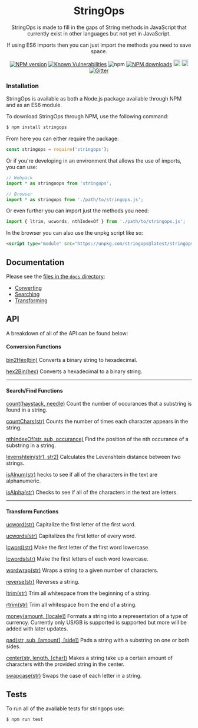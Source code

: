 <div align="center">

# StringOps

</div>

<div align="center">

StringOps is made to fill in the gaps of String methods in JavaScript that currently exist in other languages but not yet in JavaScript.

If using ES6 imports then you can just import the methods you need to save space.

</div>

<div align="center">

  [![NPM version](https://img.shields.io/npm/v/stringops.svg?style=flat)](https://www.npmjs.com/package/stringops)
  [![Known Vulnerabilities](https://snyk.io/test/github/robertcorponoi/stringops/badge.svg)](https://snyk.io/test/github/robertcorponoi/stringops)
  ![npm](https://img.shields.io/npm/dt/stringops)
  [![NPM downloads](https://img.shields.io/npm/dm/stringops.svg?style=flat)](https://www.npmjs.com/package/stringops)
  <a href="https://badge.fury.io/js/stringops"><img src="https://img.shields.io/github/issues/robertcorponoi/stringops.svg" alt="issues" height="18"></a>
  <a href="https://badge.fury.io/js/stringops"><img src="https://img.shields.io/github/license/robertcorponoi/stringops.svg" alt="license" height="18"></a>
  [![Gitter](https://badges.gitter.im/gitterHQ/gitter.svg)](https://gitter.im/robertcorponoi)

</div>

### Installation

StringOps is available as both a Node.js package available through NPM and as an ES6 module.

To download StringOps through NPM, use the following command:

```bash
$ npm install stringops
```
From here you can either require the package:

```js
const stringops = require('stringops');
```

Or if you're developing in an environment that allows the use of imports, you can use:

```js
// Webpack
import * as stringoops from 'stringops';

// Browser
import * as stringops from './path/to/stringops.js';
```

Or even further you can import just the methods you need:

```js
import { ltrim, ucwords, nthIndexOf } from './path/to/stringops.js';
```

In the browser you can also use the unpkg script like so:

```html
<script type="module" src="https://unpkg.com/stringops@latest/stringops.js"></script>
```

## **Documentation**

Please see the [files in the `docs` directory](./docs):

* [Converting](./docs/convert.md)
* [Searching](./docs/search.md)
* [Transforming](./docs/transform.md)

## **API**

A breakdown of all of the API can be found below:

#### **Conversion Functions**

<a href="./docs/convert.md#bin2Hexbin">bin2Hex(bin)</a>
Converts a binary string to hexadecimal.

<a href="./docs/convert.md#hex2Binhex">hex2Bin(hex)</a>
Converts a hexadecimal to a binary string.

---

#### **Search/Find Functions**
<a href="./docs/search.md#counthaystack-needle">count(haystack, needle)</a>
Count the number of occurances that a substring is found
in a string.

<a href="./docs/search.md#countCharsstr">countChars(str)</a>
Counts the number of times each character appears in the string.</p>

<a href="./docs/search.md#nthIndexOfstr-sub-occurance">nthIndexOf(str, sub, occurance)</a>
Find the position of the nth occurance of a substring in a string.

<a href="./docs/search.md#levenshteinstr1-str2">levenshtein(str1, str2)</a>
Calculates the Levenshtein distance between two strings.

<a href="./docs/search.md#isAlnum">isAlnum(str)</a>
hecks to see if all of the characters in the text are alphanumeric.

<a href="./docs/search.md#isAlpha">isAlpha(str)</a>
Checks to see if all of the characters in the text are letters.

---

#### **Transform Functions**
<a href="./docs/transform.md#ucwordstr">ucword(str)</a>
Capitalize the first letter of the first word.

<a href="./docs/transform.md#ucwordsstr">ucwords(str)</a>
Capitalizes the first letter of every word.

<a href="./docs/transform.md#lcwordstr">lcword(str)</a>
Make the first letter of the first word lowercase.

<a href="./docs/transform.md#lcwordsstr">lcwords(str)</a>
Make the first letters of each word lowercase.

<a href="./docs/transform.md#wordwrapstr">wordwrap(str)</a>
Wraps a string to a given number of characters.

<a href="./docs/transform.md#reversestr">reverse(str)</a>
Reverses a string.

<a href="./docs/transform.md#ltrimstr">ltrim(str)</a>
Trim all whitespace from the beginning of a string.

<a href="./docs/transform.md#rtrimstr">rtrim(str)</a>
Trim all whitespace from the end of a string.

<a href="./docs/transform.md#moneyamount-locale">money(amount, [locale])</a>
Formats a string into a representation of a type of currency.
Currently only US/GB is supported is supported but more will be added with later
updates.

<a href="./docs/transform.md#padstr-sub-amount-side">pad(str, sub, [amount], [side])</a>
Pads a string with a substring on one or both sides.

<a href="./docs/transform.md#center">center(str, length, [char])</a>
Makes a string take up a certain amount of characters with the provided string in the center.

<a href="./docs/transform.md#swapcase">swapcase(str)</a>
Swaps the case of each letter in a string.

## **Tests**

To run all of the available tests for stringops use:

```bash
$ npm run test
```